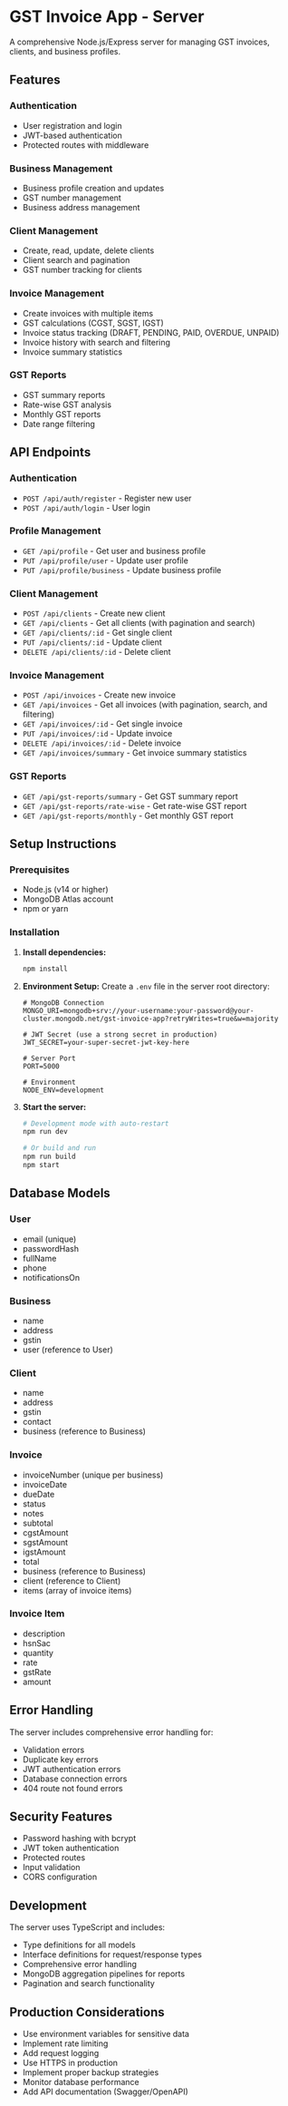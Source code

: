 # GST Invoice App - Server

A comprehensive Node.js/Express server for managing GST invoices, clients, and business profiles.

## Features

### Authentication
- User registration and login
- JWT-based authentication
- Protected routes with middleware

### Business Management
- Business profile creation and updates
- GST number management
- Business address management

### Client Management
- Create, read, update, delete clients
- Client search and pagination
- GST number tracking for clients

### Invoice Management
- Create invoices with multiple items
- GST calculations (CGST, SGST, IGST)
- Invoice status tracking (DRAFT, PENDING, PAID, OVERDUE, UNPAID)
- Invoice history with search and filtering
- Invoice summary statistics

### GST Reports
- GST summary reports
- Rate-wise GST analysis
- Monthly GST reports
- Date range filtering

## API Endpoints

### Authentication
- `POST /api/auth/register` - Register new user
- `POST /api/auth/login` - User login

### Profile Management
- `GET /api/profile` - Get user and business profile
- `PUT /api/profile/user` - Update user profile
- `PUT /api/profile/business` - Update business profile

### Client Management
- `POST /api/clients` - Create new client
- `GET /api/clients` - Get all clients (with pagination and search)
- `GET /api/clients/:id` - Get single client
- `PUT /api/clients/:id` - Update client
- `DELETE /api/clients/:id` - Delete client

### Invoice Management
- `POST /api/invoices` - Create new invoice
- `GET /api/invoices` - Get all invoices (with pagination, search, and filtering)
- `GET /api/invoices/:id` - Get single invoice
- `PUT /api/invoices/:id` - Update invoice
- `DELETE /api/invoices/:id` - Delete invoice
- `GET /api/invoices/summary` - Get invoice summary statistics

### GST Reports
- `GET /api/gst-reports/summary` - Get GST summary report
- `GET /api/gst-reports/rate-wise` - Get rate-wise GST report
- `GET /api/gst-reports/monthly` - Get monthly GST report

## Setup Instructions

### Prerequisites
- Node.js (v14 or higher)
- MongoDB Atlas account
- npm or yarn

### Installation

1. **Install dependencies:**
   ```bash
   npm install
   ```

2. **Environment Setup:**
   Create a `.env` file in the server root directory:
   ```env
   # MongoDB Connection
   MONGO_URI=mongodb+srv://your-username:your-password@your-cluster.mongodb.net/gst-invoice-app?retryWrites=true&w=majority
   
   # JWT Secret (use a strong secret in production)
   JWT_SECRET=your-super-secret-jwt-key-here
   
   # Server Port
   PORT=5000
   
   # Environment
   NODE_ENV=development
   ```

3. **Start the server:**
   ```bash
   # Development mode with auto-restart
   npm run dev
   
   # Or build and run
   npm run build
   npm start
   ```

## Database Models

### User
- email (unique)
- passwordHash
- fullName
- phone
- notificationsOn

### Business
- name
- address
- gstin
- user (reference to User)

### Client
- name
- address
- gstin
- contact
- business (reference to Business)

### Invoice
- invoiceNumber (unique per business)
- invoiceDate
- dueDate
- status
- notes
- subtotal
- cgstAmount
- sgstAmount
- igstAmount
- total
- business (reference to Business)
- client (reference to Client)
- items (array of invoice items)

### Invoice Item
- description
- hsnSac
- quantity
- rate
- gstRate
- amount

## Error Handling

The server includes comprehensive error handling for:
- Validation errors
- Duplicate key errors
- JWT authentication errors
- Database connection errors
- 404 route not found errors

## Security Features

- Password hashing with bcrypt
- JWT token authentication
- Protected routes
- Input validation
- CORS configuration

## Development

The server uses TypeScript and includes:
- Type definitions for all models
- Interface definitions for request/response types
- Comprehensive error handling
- MongoDB aggregation pipelines for reports
- Pagination and search functionality

## Production Considerations

- Use environment variables for sensitive data
- Implement rate limiting
- Add request logging
- Use HTTPS in production
- Implement proper backup strategies
- Monitor database performance
- Add API documentation (Swagger/OpenAPI)
